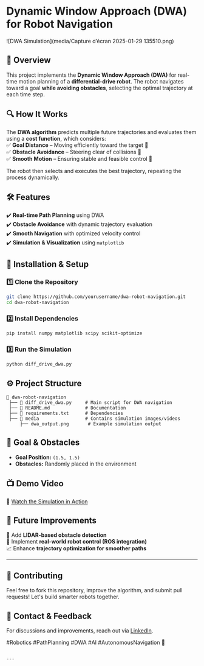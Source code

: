#  Dynamic Window Approach (DWA) for Robot Navigation  

![DWA Simulation](media/Capture d’écran 2025-01-29 135510.png)

## 📌 Overview  
This project implements the **Dynamic Window Approach (DWA)** for real-time motion planning of a **differential-drive robot**. The robot navigates toward a goal **while avoiding obstacles**, selecting the optimal trajectory at each time step.  

## 🔍 How It Works  
The **DWA algorithm** predicts multiple future trajectories and evaluates them using a **cost function**, which considers:  
✅ **Goal Distance** – Moving efficiently toward the target 📍  
✅ **Obstacle Avoidance** – Steering clear of collisions 🚧  
✅ **Smooth Motion** – Ensuring stable and feasible control 🔄  

The robot then selects and executes the best trajectory, repeating the process dynamically.  

## 🛠️ Features  
✔️ **Real-time Path Planning** using DWA  
✔️ **Obstacle Avoidance** with dynamic trajectory evaluation  
✔️ **Smooth Navigation** with optimized velocity control  
✔️ **Simulation & Visualization** using `matplotlib`  

## 🚀 Installation & Setup  
### 1️⃣ Clone the Repository  
```bash
git clone https://github.com/yourusername/dwa-robot-navigation.git
cd dwa-robot-navigation
```
### 2️⃣ Install Dependencies  
```bash
pip install numpy matplotlib scipy scikit-optimize
```
### 3️⃣ Run the Simulation  
```bash
python diff_drive_dwa.py
```

## ⚙️ Project Structure  
```
📂 dwa-robot-navigation
 ├── 📜 diff_drive_dwa.py     # Main script for DWA navigation
 ├── 📜 README.md             # Documentation
 ├── 📜 requirements.txt      # Dependencies
 ├── 📂 media                 # Contains simulation images/videos
     ├── dwa_output.png       # Example simulation output
```

## 🎯 Goal & Obstacles  
- **Goal Position:** `(1.5, 1.5)`  
- **Obstacles:** Randomly placed in the environment  

## 📺 Demo Video  
🎥 [Watch the Simulation in Action](Insert-Video-Link-Here)  

## 📌 Future Improvements  
🚀 Add **LIDAR-based obstacle detection**  
🔧 Implement **real-world robot control (ROS integration)**  
📈 Enhance **trajectory optimization for smoother paths**  

---

## 🤝 Contributing  
Feel free to fork this repository, improve the algorithm, and submit pull requests! Let's build smarter robots together.  

## 📩 Contact & Feedback  
For discussions and improvements, reach out via [LinkedIn](https://www.linkedin.com/in/belkacem-bekkour-253185192/).  


#Robotics #PathPlanning #DWA #AI #AutonomousNavigation 🚀  
```

---
